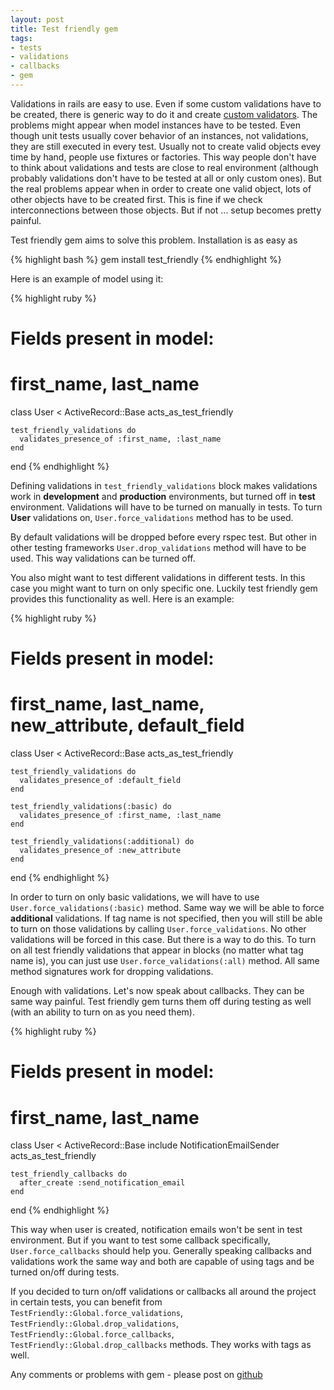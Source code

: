 ```yaml
---
layout: post
title: Test friendly gem
tags:
- tests
- validations
- callbacks
- gem
---
```


 Validations in rails are easy to use. Even if some custom validations have to be created, there is generic way to do it and create [custom validators](http://guides.rubyonrails.org/active_record_validations_callbacks.html#performing-custom-validations). The problems might appear when model instances have to be tested. Even though unit tests usually cover behavior of an instances, not validations, they are still executed in every test. Usually not to create valid objects evey time by hand, people use fixtures or factories. This way people don't have to think about validations and tests are close to real environment (although probably validations don't have to be tested at all or only custom ones). But the real problems appear when in order to create one valid object, lots of other objects have to be created first. This is fine if we check interconnections between those objects. But if not ... setup becomes pretty painful.
<!-- Preview -->
Test friendly gem aims to solve this problem. Installation is as easy as

{% highlight bash %}
gem install test_friendly
{% endhighlight %}

Here is an example of model using it:

{% highlight ruby %}
  # Fields present in model:
  # first_name, last_name
  class User < ActiveRecord::Base
    acts_as_test_friendly
  
    test_friendly_validations do
      validates_presence_of :first_name, :last_name
    end
  
  end
{% endhighlight %}

Defining validations in `test_friendly_validations` block makes validations work in **development** and **production** environments, but turned off in **test** environment. Validations will have to be turned on manually in tests. To turn **User** validations on, `User.force_validations` method has to be used.

By default validations will be dropped before every rspec test. But other in other testing frameworks `User.drop_validations` method will have to be used. This way validations can be turned off.

You also might want to test different validations in different tests. In this case you might want to turn on only specific one. Luckily test friendly gem provides this functionality as well. Here is an example:

{% highlight ruby %}
  # Fields present in model:
  # first_name, last_name, new_attribute, default_field
  class User < ActiveRecord::Base
    acts_as_test_friendly

    test_friendly_validations do
      validates_presence_of :default_field
    end
  
    test_friendly_validations(:basic) do
      validates_presence_of :first_name, :last_name
    end

    test_friendly_validations(:additional) do
      validates_presence_of :new_attribute
    end
  
  end
{% endhighlight %}

In order to turn on only basic validations, we will have to use `User.force_validations(:basic)` method. Same way we will be able to force **additional** validations. If tag name is not specified, then you will still be able to turn on those validations by calling `User.force_validations`. No other validations will be forced in this case. But there is a way to do this. To turn on all test friendly validations that appear in blocks (no matter what tag name is), you can just use `User.force_validations(:all)` method. All same method signatures work for dropping validations.

Enough with validations. Let's now speak about callbacks. They can be same way painful. Test friendly gem turns them off during testing as well (with an ability to turn on as you need them).

{% highlight ruby %}
  # Fields present in model:
  # first_name, last_name
  class User < ActiveRecord::Base
    include NotificationEmailSender
    acts_as_test_friendly
  
    test_friendly_callbacks do
      after_create :send_notification_email
    end
  
  end
{% endhighlight %}

This way when user is created, notification emails won't be sent in test environment. But if you want to test some callback specifically, `User.force_callbacks` should help you. Generally speaking callbacks and validations work the same way and both are capable of using tags and be turned on/off during tests.

If you decided to turn on/off validations or callbacks all around the project in certain tests, you can benefit from `TestFriendly::Global.force_validations`, `TestFriendly::Global.drop_validations`, `TestFriendly::Global.force_callbacks`, `TestFriendly::Global.drop_callbacks` methods. They works with tags as well. 

Any comments or problems with gem - please post on [github](https://github.com/romanoff/test_friendly)
